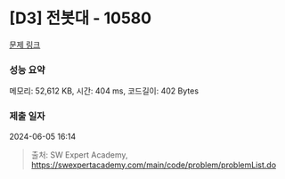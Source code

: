 # [D3] 전봇대 - 10580 

[문제 링크](https://swexpertacademy.com/main/code/problem/problemDetail.do?contestProbId=AXO8QBw6Qu4DFAXS) 

### 성능 요약

메모리: 52,612 KB, 시간: 404 ms, 코드길이: 402 Bytes

### 제출 일자

2024-06-05 16:14



> 출처: SW Expert Academy, https://swexpertacademy.com/main/code/problem/problemList.do